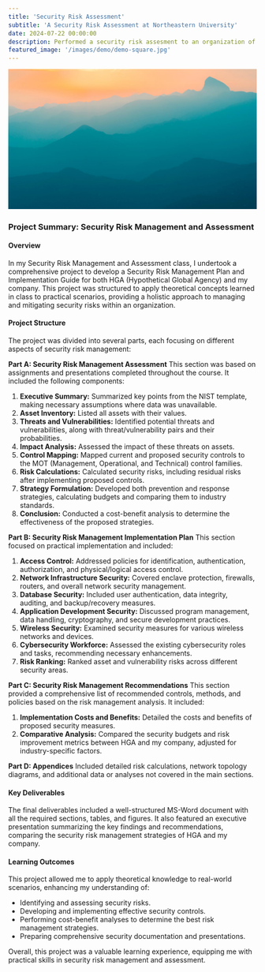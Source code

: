 ```yaml
---
title: 'Security Risk Assessment'
subtitle: 'A Security Risk Assessment at Northeastern University'
date: 2024-07-22 00:00:00
description: Performed a security risk assesment to an organization of my choice.
featured_image: '/images/demo/demo-square.jpg'
---
```


![](/images/demo/demo-landscape.jpg)

### Project Summary: Security Risk Management and Assessment

#### Overview
In my Security Risk Management and Assessment class, I undertook a comprehensive project to develop a Security Risk Management Plan and Implementation Guide for both HGA (Hypothetical Global Agency) and my company. This project was structured to apply theoretical concepts learned in class to practical scenarios, providing a holistic approach to managing and mitigating security risks within an organization.

#### Project Structure
The project was divided into several parts, each focusing on different aspects of security risk management:

**Part A: Security Risk Management Assessment**
This section was based on assignments and presentations completed throughout the course. It included the following components:
1. **Executive Summary:** Summarized key points from the NIST template, making necessary assumptions where data was unavailable.
2. **Asset Inventory:** Listed all assets with their values.
3. **Threats and Vulnerabilities:** Identified potential threats and vulnerabilities, along with threat/vulnerability pairs and their probabilities.
4. **Impact Analysis:** Assessed the impact of these threats on assets.
5. **Control Mapping:** Mapped current and proposed security controls to the MOT (Management, Operational, and Technical) control families.
6. **Risk Calculations:** Calculated security risks, including residual risks after implementing proposed controls.
7. **Strategy Formulation:** Developed both prevention and response strategies, calculating budgets and comparing them to industry standards.
8. **Conclusion:** Conducted a cost-benefit analysis to determine the effectiveness of the proposed strategies.

**Part B: Security Risk Management Implementation Plan**
This section focused on practical implementation and included:
1. **Access Control:** Addressed policies for identification, authentication, authorization, and physical/logical access control.
2. **Network Infrastructure Security:** Covered enclave protection, firewalls, routers, and overall network security management.
3. **Database Security:** Included user authentication, data integrity, auditing, and backup/recovery measures.
4. **Application Development Security:** Discussed program management, data handling, cryptography, and secure development practices.
5. **Wireless Security:** Examined security measures for various wireless networks and devices.
6. **Cybersecurity Workforce:** Assessed the existing cybersecurity roles and tasks, recommending necessary enhancements.
7. **Risk Ranking:** Ranked asset and vulnerability risks across different security areas.

**Part C: Security Risk Management Recommendations**
This section provided a comprehensive list of recommended controls, methods, and policies based on the risk management analysis. It included:
1. **Implementation Costs and Benefits:** Detailed the costs and benefits of proposed security measures.
2. **Comparative Analysis:** Compared the security budgets and risk improvement metrics between HGA and my company, adjusted for industry-specific factors.

**Part D: Appendices**
Included detailed risk calculations, network topology diagrams, and additional data or analyses not covered in the main sections.

#### Key Deliverables
The final deliverables included a well-structured MS-Word document with all the required sections, tables, and figures. It also featured an executive presentation summarizing the key findings and recommendations, comparing the security risk management strategies of HGA and my company.

#### Learning Outcomes
This project allowed me to apply theoretical knowledge to real-world scenarios, enhancing my understanding of:
- Identifying and assessing security risks.
- Developing and implementing effective security controls.
- Performing cost-benefit analyses to determine the best risk management strategies.
- Preparing comprehensive security documentation and presentations.

Overall, this project was a valuable learning experience, equipping me with practical skills in security risk management and assessment.
